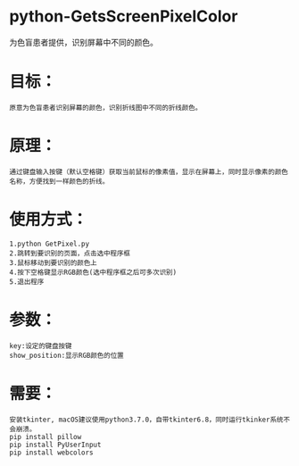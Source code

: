 # python-GetsScreenPixelColor
为色盲患者提供，识别屏幕中不同的颜色。

# 目标：
    原意为色盲患者识别屏幕的颜色，识别折线图中不同的折线颜色。
# 原理：
    通过键盘输入按键（默认空格键）获取当前鼠标的像素值，显示在屏幕上，同时显示像素的颜色名称，方便找到一样颜色的折线。
# 使用方式：
    1.python GetPixel.py
    2.跳转到要识别的页面，点击选中程序框
    3.鼠标移动到要识别的颜色上
    4.按下空格键显示RGB颜色(选中程序框之后可多次识别)
    5.退出程序
# 参数：
    key:设定的键盘按键
    show_position:显示RGB颜色的位置

# 需要：
    安装tkinter, macOS建议使用python3.7.0，自带tkinter6.8，同时运行tkinker系统不会崩溃。
    pip install pillow
    pip install PyUserInput
    pip install webcolors
